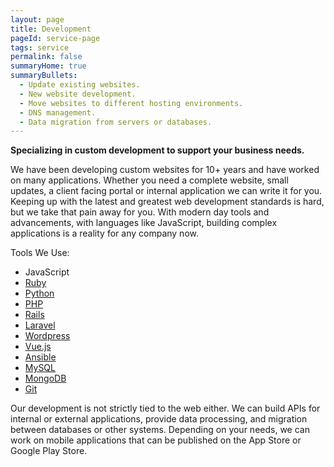 ```yaml
---
layout: page
title: Development
pageId: service-page
tags: service
permalink: false
summaryHome: true
summaryBullets:
  - Update existing websites.
  - New website development.
  - Move websites to different hosting environments.
  - DNS management.
  - Data migration from servers or databases.
---
```

**Specializing in custom development to support your business needs.**

We have been developing custom websites for 10+ years and have worked on many applications. Whether you need a complete website, small updates, a client facing portal or internal application we can write it for you. Keeping up with the latest and greatest web development standards is hard, but we take that pain away for you. With modern day tools and advancements, with languages like JavaScript, building complex applications is a reality for any company now.

Tools We Use:
* JavaScript
* [Ruby](http://www.ruby-lang.org/en/)
* [Python](https://www.python.org/)
* [PHP](http://www.php.net/)
* [Rails](http://rubyonrails.org/)
* [Laravel](https://laravel.com/)
* [Wordpress](https://wordpress.com/)
* [Vue.js](https://vuejs.org/)
* [Ansible](https://www.ansible.com/)
* [MySQL](https://www.mysql.com/)
* [MongoDB](https://www.mongodb.com/)
* [Git](https://git-scm.com/)

Our development is not strictly tied to the web either. We can build APIs for internal or external applications, provide data processing, and migration between databases or other systems. Depending on your needs,  we can work on mobile applications that can be published on the App Store or Google Play Store.
